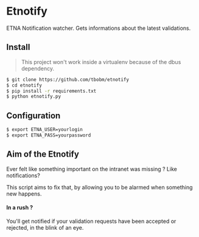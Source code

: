 # Etnotify

ETNA Notification watcher.
Gets informations about the latest validations.


## Install

> This project won't work inside a virtualenv because of the dbus dependency.

```bash
$ git clone https://github.com/tbobm/etnotify
$ cd etnotify
$ pip install -r requirements.txt
$ python etnotify.py
```

## Configuration

```bash
$ export ETNA_USER=yourlogin
$ export ETNA_PASS=yourpassword
```


## Aim of the Etnotify

Ever felt like something important on the intranet was missing ? Like notifications?

This script aims to fix that, by allowing you to be alarmed when something new happens.

#### In a rush ?

You'll get notified if your validation requests have been accepted or rejected, in the blink of an eye.
